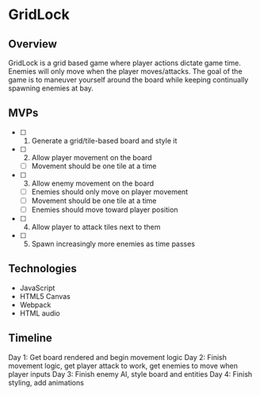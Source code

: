 # GridLock

## Overview
GridLock is a grid based game where player actions dictate game time. Enemies will only move when the player moves/attacks.
The goal of the game is to maneuver yourself around the board while keeping continually spawning enemies at bay. 

## MVPs
- [ ] 1. Generate a grid/tile-based board and style it
- [ ] 2. Allow player movement on the board
  - [ ] Movement should be one tile at a time
- [ ] 3. Allow enemy movement on the board
   - [ ] Enemies should only move on player movement
   - [ ] Movement should be one tile at a time
   - [ ] Enemies should move toward player position
- [ ] 4. Allow player to attack tiles next to them
- [ ] 5. Spawn increasingly more enemies as time passes

## Technologies
* JavaScript
* HTML5 Canvas
* Webpack
* HTML audio

## Timeline
 Day 1: Get board rendered and begin movement logic
 Day 2: Finish movement logic, get player attack to work, get enemies to move when player inputs
 Day 3: Finish enemy AI, style board and entities
 Day 4: Finish styling, add animations
